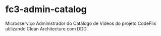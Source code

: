 # fc3-admin-catalog
Microsserviço Administrador do Catálogo de Vídeos do projeto CodeFlix utilizando Clean Architecture com DDD.
